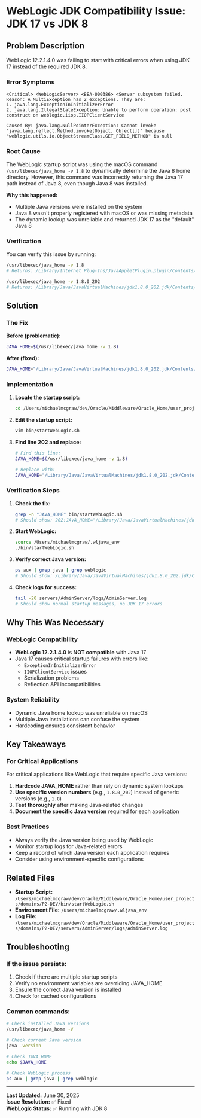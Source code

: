 # WebLogic JDK Compatibility Issue: JDK 17 vs JDK 8

## Problem Description

WebLogic 12.2.1.4.0 was failing to start with critical errors when using JDK 17 instead of the required JDK 8.

### Error Symptoms

```
<Critical> <WebLogicServer> <BEA-000386> <Server subsystem failed. Reason: A MultiException has 2 exceptions. They are:
1. java.lang.ExceptionInInitializerError
2. java.lang.IllegalStateException: Unable to perform operation: post construct on weblogic.iiop.IIOPClientService

Caused By: java.lang.NullPointerException: Cannot invoke "java.lang.reflect.Method.invoke(Object, Object[])" because "weblogic.utils.io.ObjectStreamClass.GET_FIELD_METHOD" is null
```

### Root Cause

The WebLogic startup script was using the macOS command `/usr/libexec/java_home -v 1.8` to dynamically determine the Java 8 home directory. However, this command was incorrectly returning the Java 17 path instead of Java 8, even though Java 8 was installed.

**Why this happened:**

- Multiple Java versions were installed on the system
- Java 8 wasn't properly registered with macOS or was missing metadata
- The dynamic lookup was unreliable and returned JDK 17 as the "default" Java 8

### Verification

You can verify this issue by running:

```bash
/usr/libexec/java_home -v 1.8
# Returns: /Library/Internet Plug-Ins/JavaAppletPlugin.plugin/Contents/Home (incorrect)

/usr/libexec/java_home -v 1.8.0_202
# Returns: /Library/Java/JavaVirtualMachines/jdk1.8.0_202.jdk/Contents/Home (correct)
```

## Solution

### The Fix

**Before (problematic):**

```bash
JAVA_HOME=$(/usr/libexec/java_home -v 1.8)
```

**After (fixed):**

```bash
JAVA_HOME="/Library/Java/JavaVirtualMachines/jdk1.8.0_202.jdk/Contents/Home"
```

### Implementation

1. **Locate the startup script:**

   ```bash
   cd /Users/michaelmcgraw/dev/Oracle/Middleware/Oracle_Home/user_projects/domains/P2-DEV
   ```

2. **Edit the startup script:**

   ```bash
   vim bin/startWebLogic.sh
   ```

3. **Find line 202 and replace:**

   ```bash
   # Find this line:
   JAVA_HOME=$(/usr/libexec/java_home -v 1.8)

   # Replace with:
   JAVA_HOME="/Library/Java/JavaVirtualMachines/jdk1.8.0_202.jdk/Contents/Home"
   ```

### Verification Steps

1. **Check the fix:**

   ```bash
   grep -n "JAVA_HOME" bin/startWebLogic.sh
   # Should show: 202:JAVA_HOME="/Library/Java/JavaVirtualMachines/jdk1.8.0_202.jdk/Contents/Home"
   ```

2. **Start WebLogic:**

   ```bash
   source /Users/michaelmcgraw/.wljava_env
   ./bin/startWebLogic.sh
   ```

3. **Verify correct Java version:**

   ```bash
   ps aux | grep java | grep weblogic
   # Should show: /Library/Java/JavaVirtualMachines/jdk1.8.0_202.jdk/Contents/Home/bin/java
   ```

4. **Check logs for success:**
   ```bash
   tail -20 servers/AdminServer/logs/AdminServer.log
   # Should show normal startup messages, no JDK 17 errors
   ```

## Why This Was Necessary

### WebLogic Compatibility

- **WebLogic 12.2.1.4.0** is **NOT compatible** with Java 17
- Java 17 causes critical startup failures with errors like:
  - `ExceptionInInitializerError`
  - `IIOPClientService` issues
  - Serialization problems
  - Reflection API incompatibilities

### System Reliability

- Dynamic Java home lookup was unreliable on macOS
- Multiple Java installations can confuse the system
- Hardcoding ensures consistent behavior

## Key Takeaways

### For Critical Applications

For critical applications like WebLogic that require specific Java versions:

1. **Hardcode JAVA_HOME** rather than rely on dynamic system lookups
2. **Use specific version numbers** (e.g., `1.8.0_202`) instead of generic versions (e.g., `1.8`)
3. **Test thoroughly** after making Java-related changes
4. **Document the specific Java version** required for each application

### Best Practices

- Always verify the Java version being used by WebLogic
- Monitor startup logs for Java-related errors
- Keep a record of which Java version each application requires
- Consider using environment-specific configurations

## Related Files

- **Startup Script:** `/Users/michaelmcgraw/dev/Oracle/Middleware/Oracle_Home/user_projects/domains/P2-DEV/bin/startWebLogic.sh`
- **Environment File:** `/Users/michaelmcgraw/.wljava_env`
- **Log File:** `/Users/michaelmcgraw/dev/Oracle/Middleware/Oracle_Home/user_projects/domains/P2-DEV/servers/AdminServer/logs/AdminServer.log`

## Troubleshooting

### If the issue persists:

1. Check if there are multiple startup scripts
2. Verify no environment variables are overriding JAVA_HOME
3. Ensure the correct Java version is installed
4. Check for cached configurations

### Common commands:

```bash
# Check installed Java versions
/usr/libexec/java_home -V

# Check current Java version
java -version

# Check JAVA_HOME
echo $JAVA_HOME

# Check WebLogic process
ps aux | grep java | grep weblogic
```

---

**Last Updated:** June 30, 2025  
**Issue Resolution:** ✅ Fixed  
**WebLogic Status:** ✅ Running with JDK 8
